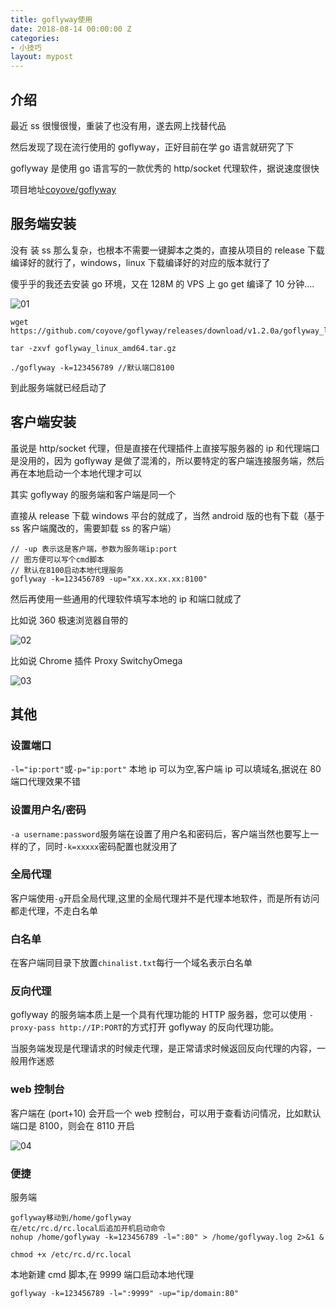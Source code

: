 ```yaml
---
title: goflyway使用
date: 2018-08-14 00:00:00 Z
categories:
- 小技巧
layout: mypost
---
```


## 介绍

最近 ss 很慢很慢，重装了也没有用，遂去网上找替代品

然后发现了现在流行使用的 goflyway，正好目前在学 go 语言就研究了下

goflyway 是使用 go 语言写的一款优秀的 http/socket 代理软件，据说速度很快

项目地址[coyove/goflyway](https://github.com/coyove/goflyway)

## 服务端安装

没有 装 ss 那么复杂，也根本不需要一键脚本之类的，直接从项目的 release 下载编译好的就行了，windows，linux 下载编译好的对应的版本就行了

傻乎乎的我还去安装 go 环境，又在 128M 的 VPS 上 go get 编译了 10 分钟....

![01](01.png)

```
wget https://github.com/coyove/goflyway/releases/download/v1.2.0a/goflyway_linux_amd64.tar.gz

tar -zxvf goflyway_linux_amd64.tar.gz

./goflyway -k=123456789 //默认端口8100
```

到此服务端就已经启动了

## 客户端安装

虽说是 http/socket 代理，但是直接在代理插件上直接写服务器的 ip 和代理端口是没用的，因为 goflyway 是做了混淆的，所以要特定的客户端连接服务端，然后再在本地启动一个本地代理才可以

其实 goflyway 的服务端和客户端是同一个

直接从 release 下载 windows 平台的就成了，当然 android 版的也有下载（基于 ss 客户端魔改的，需要卸载 ss 的客户端）

```
// -up 表示这是客户端，参数为服务端ip:port
// 图方便可以写个cmd脚本
// 默认在8100启动本地代理服务
goflyway -k=123456789 -up="xx.xx.xx.xx:8100"
```

然后再使用一些通用的代理软件填写本地的 ip 和端口就成了

比如说 360 极速浏览器自带的

![02](02.png)

比如说 Chrome 插件 Proxy SwitchyOmega

![03](03.png)

## 其他

### 设置端口

`-l="ip:port"`或`-p="ip:port"` 本地 ip 可以为空,客户端 ip 可以填域名,据说在 80 端口代理效果不错

### 设置用户名/密码

`-a username:password`服务端在设置了用户名和密码后，客户端当然也要写上一样的了，同时`-k=xxxxx`密码配置也就没用了

### 全局代理

客户端使用`-g`开启全局代理,这里的全局代理并不是代理本地软件，而是所有访问都走代理，不走白名单

### 白名单

在客户端同目录下放置`chinalist.txt`每行一个域名表示白名单

### 反向代理

goflyway 的服务端本质上是一个具有代理功能的 HTTP 服务器，您可以使用 `-proxy-pass http://IP:PORT`的方式打开 goflyway 的反向代理功能。

当服务端发现是代理请求的时候走代理，是正常请求时候返回反向代理的内容，一般用作迷惑

### web 控制台

客户端在 (port+10) 会开启一个 web 控制台，可以用于查看访问情况，比如默认端口是 8100，则会在 8110 开启

![04](04.png)

### 便捷

服务端

```
goflyway移动到/home/goflyway
在/etc/rc.d/rc.local后追加开机启动命令
nohup /home/goflyway -k=123456789 -l=":80" > /home/goflyway.log 2>&1 &

chmod +x /etc/rc.d/rc.local
```

本地新建 cmd 脚本,在 9999 端口启动本地代理

```
goflyway -k=123456789 -l=":9999" -up="ip/domain:80"
```
